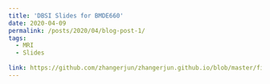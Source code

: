```yaml
---
title: 'DBSI Slides for BMDE660'
date: 2020-04-09
permalink: /posts/2020/04/blog-post-1/
tags:
  - MRI
  - Slides
  
link: https://github.com/zhangerjun/zhangerjun.github.io/blob/master/files/DBSI.pdf
---
```

